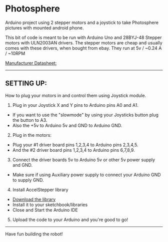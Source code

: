 # Photosphere
Arduino project using 2 stepper motors and a joystick to take Photosphere pictures with mounted android phone.

   This bit of code is meant to be run with Arduino Uno and 28BYJ-48 Stepper motors with ULN2003AN drivers.
   The stepper motors are cheap and usually comes with these drivers, when bought from ebay. 
   They run at 5v / ~0.24 A / ~10RPM

   [Manufacturer Datasheet:](http://www.raspberrypi-spy.co.uk/wp-content/uploads/2012/07/Stepper-Motor-28BJY-48-Datasheet.pdf)

----------------------------------------------------------------------------------------------------------------
## SETTING UP:

How to plug your motors in and control them using Joystick module.
   
1.   Plug in your Joystick X and Y pins to Arduino pins A0 and A1.
  * If you want to use the "slowmode" by using your Joysticks button plug the button to A3.
  * Also the +5v to Arduino 5v and GND to Arduino GND.

2. Plug in the motors:
  * Plug your #1 driver board pins 1,2,3,4 to Arduino pins 2,3,4,5.
  * And the #2 driver board pins 1,2,3,4 to Arduino pins 6,7,8,9.

3. Connect the driver boards 5v to Arduino 5v or other 5v power supply and GND.
  * Make sure if using Auxiliary power supply to connect your Arduino GND to supply GND.

4. Install AccelStepper library
  * [Download the library](https://github.com/adafruit/AccelStepper)
  * Install it to your sketchbook/libraries
  * Close and Start the Arduino IDE

5. Upload the code to your Arduino and you're good to go!

-----------------------------------------------------------------------------------------------------------------

Have fun building the robot!